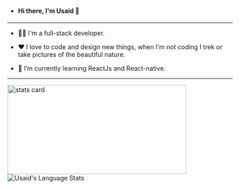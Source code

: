 - #### Hi there, I'm Usaid 👋 
---

- 👨‍💻 I'm a full-stack developer. 

- ❤️ I love to code and design new things, when I'm not coding I trek or take pictures of the beautiful nature.

- 🌱 I’m currently learning ReactJs and React-native.

---
<div class="center">
<img align="center" alt= "stats card" height="200px" width="400px" src="https://github-readme-streak-stats.herokuapp.com/?user=usaidpeerzada&theme=nightowl">
<img align="center" src="https://github-readme-stats.vercel.app/api/top-langs/?username=usaidpeerzada&count_private=true&theme=nightowl&layout=compact" alt="Usaid's Language Stats">
</div>
